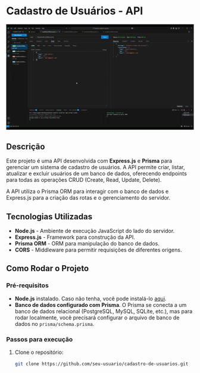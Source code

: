 # Cadastro de Usuários - API

![Cadastro de Usuários GIF](https://github.com/pedrromg01/Backend-cadastro-de-usuarios/blob/main/back.gif)

## Descrição

Este projeto é uma API desenvolvida com **Express.js** e **Prisma** para gerenciar um sistema de cadastro de usuários. A API permite criar, listar, atualizar e excluir usuários de um banco de dados, oferecendo endpoints para todas as operações CRUD (Create, Read, Update, Delete).

A API utiliza o Prisma ORM para interagir com o banco de dados e Express.js para a criação das rotas e o gerenciamento do servidor.

## Tecnologias Utilizadas

- **Node.js** - Ambiente de execução JavaScript do lado do servidor.
- **Express.js** - Framework para construção da API.
- **Prisma ORM** - ORM para manipulação do banco de dados.
- **CORS** - Middleware para permitir requisições de diferentes origens.

## Como Rodar o Projeto

### Pré-requisitos

- **Node.js** instalado. Caso não tenha, você pode instalá-lo [aqui](https://nodejs.org/).
- **Banco de dados configurado com Prisma**. O Prisma se conecta a um banco de dados relacional (PostgreSQL, MySQL, SQLite, etc.), mas para rodar localmente, você precisará configurar o arquivo de banco de dados no `prisma/schema.prisma`.

### Passos para execução

1. Clone o repositório:
   ```bash
   git clone https://github.com/seu-usuario/cadastro-de-usuarios.git
